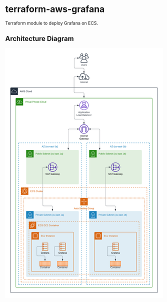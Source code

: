 # terraform-aws-grafana

Terraform module to deploy Grafana on ECS.

## Architecture Diagram

![Grafana Architecture Diagram](https://github.com/infraspecdev/terraform-aws-grafana/raw/main/diagrams/grafana-architecture.png)
